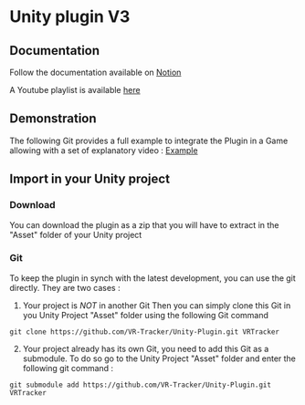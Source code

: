 # Unity plugin V3

## Documentation
Follow the documentation available on [Notion](https://www.notion.so/vrtracker/VR-Tracker-Unity-Plugin-V3-5aad172e672944c1a4f47a5ac2c8e72d)

A Youtube playlist is available [here](https://www.youtube.com/playlist?list=PLLrMTGcyUCRVX20KkwyIsl2GJgY3aI7fc)


## Demonstration
The following Git provides a full example to integrate the Plugin in a Game allowing with a set of explanatory video : [Example](https://github.com/VR-Tracker/Unity-Example)


## Import in your Unity project
### Download
You can download the plugin as a zip that you will have to extract in the "Asset" folder of your Unity project

### Git
To keep the plugin in synch with the latest development, you can use the git directly. They are two cases :
1. Your project is *NOT* in another Git
Then you can simply clone this Git in you Unity Project "Asset" folder using the following Git command
```
git clone https://github.com/VR-Tracker/Unity-Plugin.git VRTracker
```
2. Your project already has its own Git, you need to add this Git as a submodule. To do so go to the Unity Project "Asset" folder and enter the following git command :
```
git submodule add https://github.com/VR-Tracker/Unity-Plugin.git VRTracker
```
